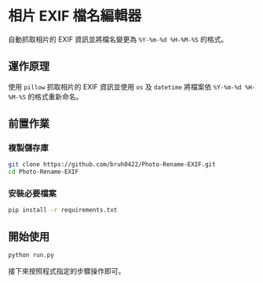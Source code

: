 # 相片 EXIF 檔名編輯器
自動抓取相片的 EXIF 資訊並將檔名變更為 `%Y-%m-%d %H-%M-%S` 的格式。

## 運作原理
使用 `pillow` 抓取相片的 EXIF 資訊並使用 `os` 及 `datetime` 將檔案依 `%Y-%m-%d %H-%M-%S` 的格式重新命名。

## 前置作業
### 複製儲存庫
```bash
git clone https://github.com/bruh0422/Photo-Rename-EXIF.git
cd Photo-Rename-EXIF
```

### 安裝必要檔案
```bash
pip install -r requirements.txt
```

## 開始使用
```bash
python run.py
```
接下來按照程式指定的步驟操作即可。
